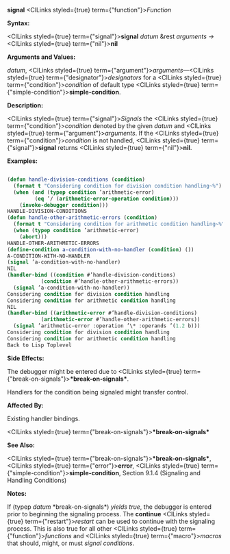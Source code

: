 **signal** <ClLinks styled={true} term={"function"}><i>Function</i></ClLinks> 



**Syntax:** 



<ClLinks styled={true} term={"signal"}><b>signal</b></ClLinks> *datum* &amp;rest *arguments →* <ClLinks styled={true} term={"nil"}><b>nil</b></ClLinks> 



**Arguments and Values:** 



*datum*, <ClLinks styled={true} term={"argument"}><i>arguments</i></ClLinks>—<ClLinks styled={true} term={"designator"}><i>designators</i></ClLinks> for a <ClLinks styled={true} term={"condition"}><i>condition</i></ClLinks> of default type <ClLinks styled={true} term={"simple-condition"}><b>simple-condition</b></ClLinks>. 



**Description:** 



<ClLinks styled={true} term={"signal"}><i>Signals</i></ClLinks> the <ClLinks styled={true} term={"condition"}><i>condition</i></ClLinks> denoted by the given *datum* and <ClLinks styled={true} term={"argument"}><i>arguments</i></ClLinks>. If the <ClLinks styled={true} term={"condition"}><i>condition</i></ClLinks> is not handled, <ClLinks styled={true} term={"signal"}><b>signal</b></ClLinks> returns <ClLinks styled={true} term={"nil"}><b>nil</b></ClLinks>. 



**Examples:**
```lisp

(defun handle-division-conditions (condition) 
  (format t "Considering condition for division condition handling~%") 
  (when (and (typep condition ’arithmetic-error) 
	     (eq ’/ (arithmetic-error-operation condition))) 
    (invoke-debugger condition))) 
HANDLE-DIVISION-CONDITIONS 
(defun handle-other-arithmetic-errors (condition) 
  (format t "Considering condition for arithmetic condition handling~%") 
  (when (typep condition ’arithmetic-error) 
    (abort))) 
HANDLE-OTHER-ARITHMETIC-ERRORS 
(define-condition a-condition-with-no-handler (condition) ()) 
A-CONDITION-WITH-NO-HANDLER 
(signal ’a-condition-with-no-handler) 
NIL 
(handler-bind ((condition #’handle-division-conditions) 
	       (condition #’handle-other-arithmetic-errors)) 
  (signal ’a-condition-with-no-handler)) 
Considering condition for division condition handling 
Considering condition for arithmetic condition handling 
NIL 
(handler-bind ((arithmetic-error #’handle-division-conditions) 
	       (arithmetic-error #’handle-other-arithmetic-errors)) 
  (signal ’arithmetic-error :operation ’\* :operands ’(1.2 b))) 
Considering condition for division condition handling 
Considering condition for arithmetic condition handling 
Back to Lisp Toplevel 

```
**Side Effects:** 



The debugger might be entered due to <ClLinks styled={true} term={"break-on-signals"}><b>\*break-on-signals\*</b></ClLinks>. 







 



 



Handlers for the condition being signaled might transfer control. 



**Affected By:** 



Existing handler bindings. 



<ClLinks styled={true} term={"break-on-signals"}><b>\*break-on-signals\*</b></ClLinks> 



**See Also:** 



<ClLinks styled={true} term={"break-on-signals"}><b>\*break-on-signals\*</b></ClLinks>, <ClLinks styled={true} term={"error"}><b>error</b></ClLinks>, <ClLinks styled={true} term={"simple-condition"}><b>simple-condition</b></ClLinks>, Section 9.1.4 (Signaling and Handling Conditions) 



**Notes:** 



If (typep *datum* \*break-on-signals\*) *yields true*, the debugger is entered prior to beginning the signaling process. The **continue** <ClLinks styled={true} term={"restart"}><i>restart</i></ClLinks> can be used to continue with the signaling process. This is also true for all other <ClLinks styled={true} term={"function"}><i>functions</i></ClLinks> and <ClLinks styled={true} term={"macro"}><i>macros</i></ClLinks> that should, might, or must *signal conditions*. 



